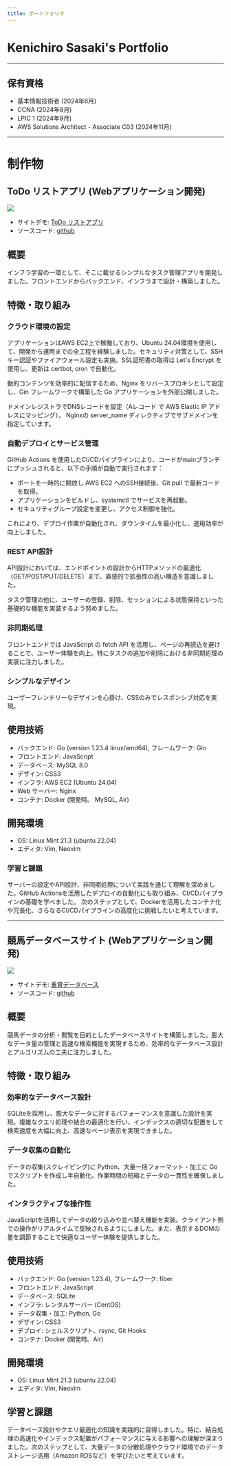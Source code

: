 ```yaml
---
title: ポートフォリオ
---
```


# Kenichiro Sasaki's Portfolio

---

<section>

# 保有資格

- 基本情報技術者 (2024年6月)
- CCNA (2024年8月)
- LPIC 1 (2024年9月)
- AWS Solutions Architect - Associate C03 (2024年11月)
</section>

---

# 制作物

<section>

# ToDo リストアプリ (Webアプリケーション開発)

<img src="/img/todos.png">

- サイトデモ: [ToDo リストアプリ](https://b.sasasa.org)
- ソースコード: [github](https://github.com/kssk4123/todoapp-go)

## 概要

インフラ学習の一環として、そこに載せるシンプルなタスク管理アプリを開発しました。フロントエンドからバックエンド、インフラまで設計・構築しました。

## 特徴・取り組み

### クラウド環境の設定

アプリケーションはAWS EC2上で稼働しており、Ubuntu 24.04環境を使用して、開発から運用までの全工程を経験しました。セキュリティ対策として、SSHキー認証やファイアウォール設定も実施。SSL証明書の取得は Let's Encrypt を使用し、更新は certbot, cron で自動化。

動的コンテンツを効率的に配信するため、Nginx をリバースプロキシとして設定し、Gin フレームワークで構築した Go アプリケーションを外部公開しました。

ドメインレジストラでDNSレコードを設定（Aレコード で AWS Elastic IP アドレスにマッピング）。 Nginxの server_name ディレクティブでサブドメインを指定しています。

### 自動デプロイとサービス管理

GitHub Actions を使用したCI/CDパイプラインにより、コードがmainブランチにプッシュされると、以下の手順が自動で実行されます：

- ポートを一時的に開放し AWS EC2 へのSSH接続後、Git pull で最新コードを取得。
- アプリケーションをビルドし、systemctl でサービスを再起動。
- セキュリティグループ設定を変更し、アクセス制御を強化。

これにより、デプロイ作業が自動化され、ダウンタイムを最小化し、運用効率が向上しました。

### REST API設計

API設計においては、エンドポイントの設計からHTTPメソッドの最適化（GET/POST/PUT/DELETE）まで、直感的で拡張性の高い構造を意識しました。

タスク管理の他に、ユーザーの登録、削除、セッションによる状態保持といった基礎的な機能を実装するよう努めました。

### 非同期処理

フロントエンドでは JavaScript の fetch API を活用し、ページの再読込を避けることで、ユーザー体験を向上。特にタスクの追加や削除における非同期処理の実装に注力しました。

### シンプルなデザイン

ユーザーフレンドリーなデザインを心掛け、CSSのみでレスポンシブ対応を実現。

## 使用技術

- バックエンド: Go (version 1.23.4 linux/amd64), フレームワーク: Gin
- フロントエンド: JavaScript
- データベース: MySQL 8.0
- デザイン: CSS3
- インフラ: AWS EC2 (Ubuntu 24.04)
- Web サーバー: Nginx
- コンテナ: Docker (開発時。 MySQL, Air)

## 開発環境

- OS: Linux Mint 21.3 (ubuntu 22.04)
- エディタ: Vim, Neovim

### 学習と課題

サーバーの設定やAPI設計、非同期処理について実践を通じて理解を深めました。GitHub Actionsを活用したデプロイの自動化にも取り組み、CI/CDパイプラインの基礎を学べました。 次のステップとして、Dockerを活用したコンテナ化や冗長化、さらなるCI/CDパイプラインの高度化に挑戦したいと考えています。

</section>

---

<section>

# 競馬データベースサイト (Webアプリケーション開発)

<img src="/img/take_data.png">

- サイトデモ: [重賞データベース](https://db.mykeiba.net)
- ソースコード: [github](https://github.com/kssk4123/keiba-database.git)

## 概要

競馬データの分析・閲覧を目的としたデータベースサイトを構築しました。膨大なデータ量の管理と高速な検索機能を実現するため、効率的なデータベース設計とアルゴリズムの工夫に注力しました。

## 特徴・取り組み

### 効率的なデータベース設計

SQLiteを採用し、膨大なデータに対するパフォーマンスを意識した設計を実現。複雑なクエリ処理や結合の最適化を行い、インデックスの適切な配置をして検索速度を大幅に向上、高速なページ表示を実現できました。

### データ収集の自動化

データの収集(スクレイピング)に Python、大量一括フォーマット・加工に Go でスクリプトを作成し半自動化。作業時間の短縮とデータの一貫性を確保しました。

### インタラクティブな操作性

JavaScriptを活用してデータの絞り込みや並べ替え機能を実装。クライアント側での操作がリアルタイムで反映されるようにしました。また、表示するDOMの量を調節することで快適なユーザー体験を提供しました。

## 使用技術

- バックエンド: Go (version 1.23.4), フレームワーク: fiber
- フロントエンド: JavaScript
- データベース: SQLite
- インフラ: レンタルサーバー (CentOS)
- データ収集・加工: Python, Go
- デザイン: CSS3
- デプロイ: シェルスクリプト、rsync, Git Hooks
- コンテナ: Docker (開発時。Air)

## 開発環境

- OS: Linux Mint 21.3 (ubuntu 22.04)
- エディタ: Vim, Neovim

## 学習と課題

データベース設計やクエリ最適化の知識を実践的に習得しました。特に、結合処理の高速化やインデックス配置がパフォーマンスに与える影響への理解が深まりました。次のステップとして、大量データの分散処理やクラウド環境でのデータストレージ活用（Amazon RDSなど）を学びたいと考えています。

</section>
